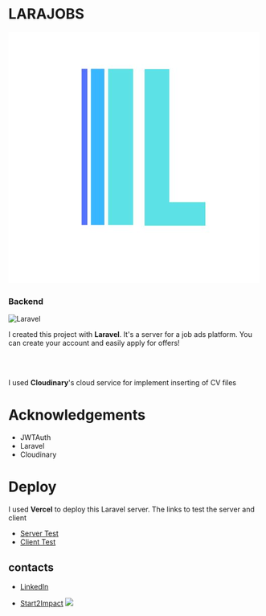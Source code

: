 # LARAJOBS 
![Larajobs](https://github.com/alessflame/larajobs/blob/master/public/larajobs-logo.jpg)


### Backend 
![Laravel](https://laravel.com/img/logotype.min.svg)




I created this project with <b>Laravel</b>.
It's a server for a job ads platform.
You can create your account and easily apply for offers!

<br>
<br>

I used <b>Cloudinary</b>'s cloud service for implement inserting of CV files


# Acknowledgements

- JWTAuth
- Laravel
- Cloudinary

# Deploy

I used <b>Vercel</b> to deploy this Laravel server.
The links to test the server and client

- [Server Test](https://larajobs-alessflame.vercel.app/)
- [Client Test](https://larajobs-react-alessflame.vercel.app/)



## contacts
- [LinkedIn](https://www.linkedin.com/in/francesco-aless) 

- [Start2Impact](https://talent.start2impact.it/profile/francesco-alessi) <img src="https://media.licdn.com/dms/image/C4D0BAQFIIFmsY2N8AA/company-logo_200_200/0/1662538340359?e=2147483647&v=beta&t=3HMmOzu_SPtPOlA2pvS1CGfOJbP-xeBSnc59tgIWhN0)" style="width:30px;"/>



